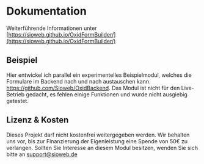 # Dokumentation

Weiterführende Informationen unter [https://sioweb.github.io/OxidFormBuilder/](https://sioweb.github.io/OxidFormBuilder/)

## Beispiel

Hier entwickel ich parallel ein experimentelles Beispielmodul, welches die Formulare im Backend nach und nach austauschen kann. https://github.com/Sioweb/OxidBackend. Das Modul ist nicht für den Live-Betrieb gedacht, es fehlen einige Funktionen und wurde nicht ausgiebig getestet. 

## Lizenz & Kosten

Dieses Projekt darf nicht kostenfrei weitergegeben werden. Wir behalten uns vor, bis zur Finanzierung der Eigenleistung eine Spende von 50€ zu verlangen. Sollten Sie Interesse an diesem Modul besitzen, wenden Sie sich bitte an support@sioweb.de
